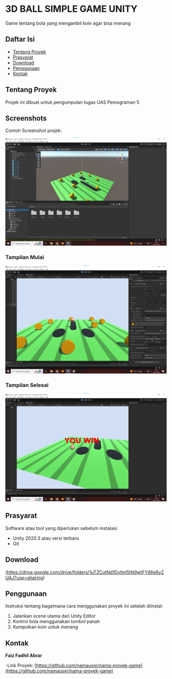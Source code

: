 # 3D BALL SIMPLE GAME UNITY

Game tentang bola yang mengambil koin agar bisa menang

## Daftar Isi

- [Tentang Proyek](#tentang-proyek)
- [Prasyarat](#prasyarat)
- [Download](#Download)
- [Penggunaan](#penggunaan)
- [Kontak](#kontak)

## Tentang Proyek

Projek ini dibuat untuk pengumpulan tugas UAS Pemograman 5 

## Screenshots
Contoh Screenshot projek:

![Asset Gambar](/assetgame.png)

### Tampilan Mulai
![Mulai](/mulai.png)

### Tampilan Selesai
![Selesai](/Selesai.png)

## Prasyarat

Software atau tool yang diperlukan sebelum instalasi:

- Unity 2020.3 atau versi terbaru
- Git

## Download

(https://drive.google.com/drive/folders/1uTZCutNd1DyltnI5tN9wtFY46e6yZUAJ?usp=sharing)

## Penggunaan

Instruksi tentang bagaimana cara menggunakan proyek ini setelah diinstal:

1. Jalankan scene utama dari Unity Editor
2. Kontrol bola menggunakan tombol panah 
3. Kumpulkan koin untuk menang

## Kontak

**Faiz Fadhil Abrar**

-Link Proyek: [https://github.com/namauser/nama-proyek-game](https://github.com/namauser/nama-proyek-game)
